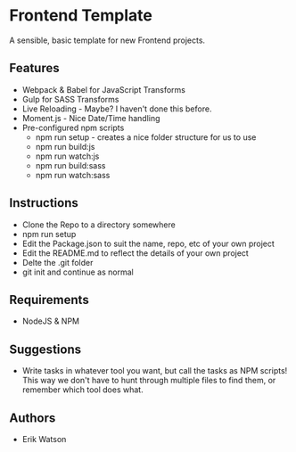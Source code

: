 # Frontend Template

A sensible, basic template for new Frontend projects.


## Features

  + Webpack & Babel for JavaScript Transforms
  + Gulp for SASS Transforms
  + Live Reloading - Maybe? I haven't done this before.
  + Moment.js - Nice Date/Time handling
  + Pre-configured npm scripts
    - npm run setup - creates a nice folder structure for us to use
    - npm run build:js
    - npm run watch:js
    - npm run build:sass
    - npm run watch:sass


## Instructions

  + Clone the Repo to a directory somewhere
  + npm run setup
  + Edit the Package.json to suit the name, repo, etc of your own project
  + Edit the README.md to reflect the details of your own project
  + Delte the .git folder
  + git init and continue as normal


## Requirements

  + NodeJS & NPM


## Suggestions

  + Write tasks in whatever tool you want, but call the tasks as NPM scripts! This way we don't have to hunt through multiple files to find them, or remember which tool does what.


## Authors

  + Erik Watson
